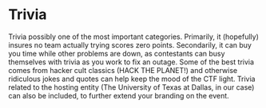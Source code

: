 # Trivia

Trivia possibly one of the most important categories. Primarily, it (hopefully) insures no team actually trying scores zero points. Secondarily, it can buy you time while other problems are down, as contestants can busy themselves with trivia as you work to fix an outage. Some of the best trivia comes from hacker cult classics (HACK THE PLANET!) and otherwise ridiculous jokes and quotes can help keep the mood of the CTF light. Trivia related to the hosting entity (The University of Texas at Dallas, in our case) can also be included, to further extend your branding on the event.
